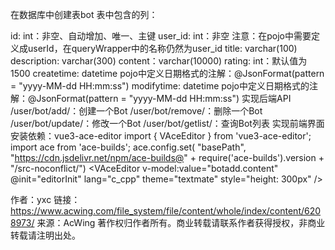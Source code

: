 在数据库中创建表bot
表中包含的列：

id: int：非空、自动增加、唯一、主键
user_id: int：非空
注意：在pojo中需要定义成userId，在queryWrapper中的名称仍然为user_id
title: varchar(100)
description: varchar(300)
content：varchar(10000)
rating: int：默认值为1500
createtime: datetime
pojo中定义日期格式的注解：@JsonFormat(pattern = "yyyy-MM-dd HH:mm:ss")
modifytime: datetime
pojo中定义日期格式的注解：@JsonFormat(pattern = "yyyy-MM-dd HH:mm:ss")
实现后端API
/user/bot/add/：创建一个Bot
/user/bot/remove/：删除一个Bot
/user/bot/update/：修改一个Bot
/user/bot/getlist/：查询Bot列表
实现前端界面
安装依赖：vue3-ace-editor
import { VAceEditor } from 'vue3-ace-editor';
import ace from 'ace-builds';
ace.config.set(
    "basePath", 
    "https://cdn.jsdelivr.net/npm/ace-builds@" + require('ace-builds').version + "/src-noconflict/")
<VAceEditor
    v-model:value="botadd.content"
    @init="editorInit"
    lang="c_cpp"
    theme="textmate"
    style="height: 300px" />

作者：yxc
链接：https://www.acwing.com/file_system/file/content/whole/index/content/6208973/
来源：AcWing
著作权归作者所有。商业转载请联系作者获得授权，非商业转载请注明出处。